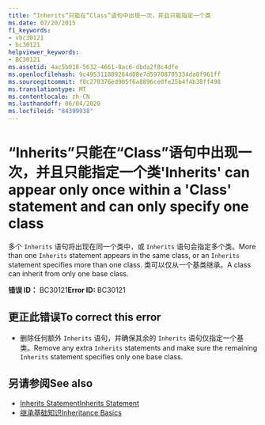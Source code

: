 ```yaml
---
title: “Inherits”只能在“Class”语句中出现一次，并且只能指定一个类
ms.date: 07/20/2015
f1_keywords:
- vbc30121
- bc30121
helpviewer_keywords:
- BC30121
ms.assetid: 4ac5b018-5632-4661-8ac6-dbda2f8c4dfe
ms.openlocfilehash: 9c495311809264d08e7d59708705334da8f961ff
ms.sourcegitcommit: f8c270376ed905f6a8896ce0fe25b4f4b38ff498
ms.translationtype: MT
ms.contentlocale: zh-CN
ms.lasthandoff: 06/04/2020
ms.locfileid: "84399938"
---
```

# <a name="inherits-can-appear-only-once-within-a-class-statement-and-can-only-specify-one-class"></a><span data-ttu-id="dc010-102">“Inherits”只能在“Class”语句中出现一次，并且只能指定一个类</span><span class="sxs-lookup"><span data-stu-id="dc010-102">'Inherits' can appear only once within a 'Class' statement and can only specify one class</span></span>
<span data-ttu-id="dc010-103">多个 `Inherits` 语句将出现在同一个类中，或 `Inherits` 语句会指定多个类。</span><span class="sxs-lookup"><span data-stu-id="dc010-103">More than one `Inherits` statement appears in the same class, or an `Inherits` statement specifies more than one class.</span></span> <span data-ttu-id="dc010-104">类可以仅从一个基类继承。</span><span class="sxs-lookup"><span data-stu-id="dc010-104">A class can inherit from only one base class.</span></span>  
  
 <span data-ttu-id="dc010-105">**错误 ID：** BC30121</span><span class="sxs-lookup"><span data-stu-id="dc010-105">**Error ID:** BC30121</span></span>  
  
## <a name="to-correct-this-error"></a><span data-ttu-id="dc010-106">更正此错误</span><span class="sxs-lookup"><span data-stu-id="dc010-106">To correct this error</span></span>  
  
- <span data-ttu-id="dc010-107">删除任何额外 `Inherits` 语句，并确保其余的 `Inherits` 语句仅指定一个基类。</span><span class="sxs-lookup"><span data-stu-id="dc010-107">Remove any extra `Inherits` statements and make sure the remaining `Inherits` statement specifies only one base class.</span></span>  
  
## <a name="see-also"></a><span data-ttu-id="dc010-108">另请参阅</span><span class="sxs-lookup"><span data-stu-id="dc010-108">See also</span></span>

- [<span data-ttu-id="dc010-109">Inherits Statement</span><span class="sxs-lookup"><span data-stu-id="dc010-109">Inherits Statement</span></span>](../language-reference/statements/inherits-statement.md)
- [<span data-ttu-id="dc010-110">继承基础知识</span><span class="sxs-lookup"><span data-stu-id="dc010-110">Inheritance Basics</span></span>](../programming-guide/language-features/objects-and-classes/inheritance-basics.md)
